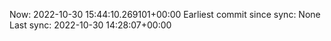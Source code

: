 Now: 2022-10-30 15:44:10.269101+00:00 Earliest commit since sync: None Last sync: 2022-10-30 14:28:07+00:00
